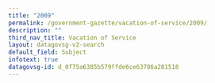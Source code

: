 ```yaml
---
title: "2009"
permalink: /government-gazette/vacation-of-service/2009/
description: ""
third_nav_title: Vacation of Service
layout: datagovsg-v2-search
default_field: Subject
infotext: true
datagovsg-id: d_0f75a6385b579ffde6ce63786a281518
---
```

